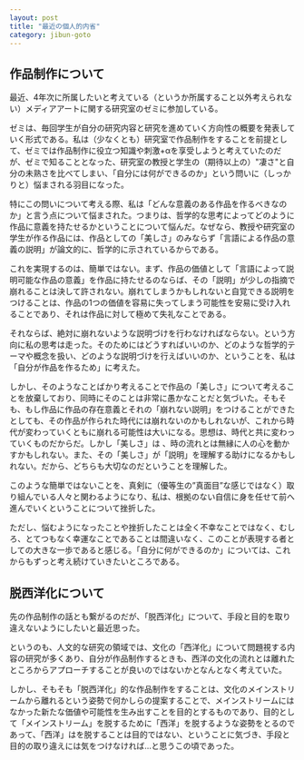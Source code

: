 ```yaml
---
layout: post
title: "最近の個人的内省"
category: jibun-goto
---
```


## 作品制作について
最近、4年次に所属したいと考えている（というか所属すること以外考えられない）メディアアートに関する研究室のゼミに参加している。

ゼミは、毎回学生が自分の研究内容と研究を進めていく方向性の概要を発表していく形式である。私は（少なくとも）研究室で作品制作をすることを前提として、ゼミでは作品制作に役立つ知識や刺激+αを享受しようと考えていたのだが、ゼミで知ることとなった、研究室の教授と学生の（期待以上の）"凄さ"と自分の未熟さを比べてしまい、「自分には何ができるのか」という問いに（しっかりと）悩まされる羽目になった。

特にこの問いについて考える際、私は「どんな意義のある作品を作るべきなのか」と言う点について悩まされた。つまりは、哲学的な思考によってどのように作品に意義を持たせるかということについて悩んだ。なぜなら、教授や研究室の学生が作る作品には、作品としての「美しさ」のみならず「言語による作品の意義の説明」が論文的に、哲学的に示されているからである。

これを実現するのは、簡単ではない。まず、作品の価値として「言語によって説明可能な作品の意義」を作品に持たせるのならば、その「説明」が少しの指摘で崩れることは決して許されない。崩れてしまうかもしれないと自覚できる説明をつけることは、作品の1つの価値を容易に失ってしまう可能性を安易に受け入れることであり、それは作品に対して極めて失礼なことである。

それならば、絶対に崩れないような説明づけを行わなければならない。という方向に私の思考は走った。そのためにはどうすればいいのか、どのような哲学的テーマや概念を扱い、どのような説明づけを行えばいいのか、ということを、私は「自分が作品を作るため」に考えた。

しかし、そのようなことばかり考えることで作品の「美しさ」について考えることを放棄しており、同時にそのことは非常に愚かなことだと気づいた。そもそも、もし作品に作品の存在意義とそれの「崩れない説明」をつけることができたとしても、その作品が作られた時代には崩れないのかもしれないが、これから時代が変わっていくともに崩れる可能性は大いになる。思想は、時代と共に変わっていくものだからだ。しかし「美しさ」は
、時の流れとは無縁に人の心を動かすかもしれない。また、その「美しさ」が「説明」を理解する助けになるかもしれない。だから、どちらも大切なのだということを理解した。

このような簡単ではないことを、真剣に（優等生の”真面目”な感じではなく）取り組んでいる人々と関わるようになり、私は、根拠のない自信に身を任せて前へ進んでいくということについて挫折した。

ただし、悩むようになったことや挫折したことは全く不幸なことではなく、むしろ、とてつもなく幸運なことであることは間違いなく、このことが表現する者としての大きな一歩であると感じる。「自分に何ができるのか」については、これからもずっと考え続けていきたいところである。

## 脱西洋化について
先の作品制作の話とも繋がるのだが、「脱西洋化」について、手段と目的を取り違えないようにしたいと最近思った。

というのも、人文的な研究の領域では、文化の「西洋化」について問題視する内容の研究が多くあり、自分が作品制作するときも、西洋の文化の流れとは離れたところからアプローチすることが良いのではないかとなんとなく考えていた。

しかし、そもそも「脱西洋化」的な作品制作をすることは、文化のメインストリームから離れるという姿勢で何かしらの提案することで、メインストリームにはなかった新たな価値や可能性を生み出すことを目的とするものであり、目的として「メインストリーム」を脱するために「西洋」を脱するような姿勢をとるのであって、「西洋」はを脱することは目的ではない、ということに気づき、手段と目的の取り違えには気をつけなければ…と思うこの頃であった。